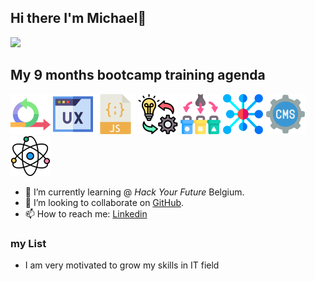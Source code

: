 ## Hi there I'm Michael👋
![](https://github-profile-trophy.vercel.app/?username=ryo-ma&theme=onedark)

## My 9 months bootcamp training agenda

![Agile Development](/imgaes/agile.png)
![UX/UI DESIGN](/imgaes/ux.png)
![JavaScript](/imgaes/javascript.png)
![Behavior, strategy, implementation](/imgaes/implementation.png)
![Separation of Concern](/imgaes/separation.png)
![Asychronous Programming](/imgaes/asyc.png)
![Headless CMS](/imgaes/cms.png)
![Component Based Design /React](/imgaes/science.png)



- 🌱 I’m currently learning  @ *Hack Your Future* Belgium.
- 👯 I’m looking to collaborate on [GitHub]().
- 📫 How to reach me: [Linkedin]()
  
### my List

- I am very motivated to grow my skills in IT field